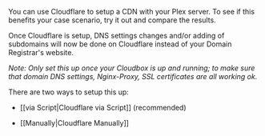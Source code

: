 You can use Cloudflare to setup a CDN with your Plex server. To see if this benefits your case scenario, try it out and compare the results. 

Once Cloudflare is setup, DNS settings changes and/or adding of subdomains will now be done on Cloudflare instead of your Domain Registrar's website.

_Note: Only set this up once your Cloudbox is up and running; to make sure that domain DNS settings, Nginx-Proxy, SSL certificates are all working ok._

There are two ways to setup this up: 

- [[via Script|Cloudflare via Script]] (recommended) 

- [[Manually|Cloudflare Manually]]